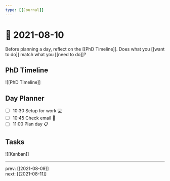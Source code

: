 ```yaml
---
type: [[Journal]]
---
```


# 📆 2021-08-10

Before planning a day, reflect on the [[PhD Timeline]]. Does what you [[want to do]] match what you [[need to do]]?

## PhD Timeline

![[PhD Timeline]]

## Day Planner
- [ ] 10:30 Setup for work 💻
- [ ] 10:45 Check email 📧
- [ ] 11:00 Plan day 📋

## Tasks

![[Kanban]]

---

prev: [[2021-08-09]]  
next: [[2021-08-11]]  